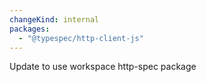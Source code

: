 ```yaml
---
changeKind: internal
packages:
  - "@typespec/http-client-js"
---
```


Update to use workspace http-spec package